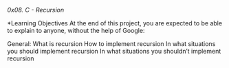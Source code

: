 *0x08. C - Recursion*

*Learning Objectives
At the end of this project, you are expected to be able to explain to anyone, without the help of Google:

General:
What is recursion
How to implement recursion
In what situations you should implement recursion
In what situations you shouldn’t implement recursion
